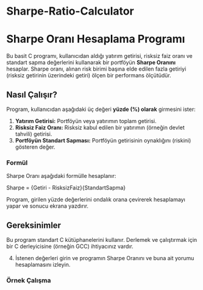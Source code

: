 # Sharpe-Ratio-Calculator
# Sharpe Oranı Hesaplama Programı

Bu basit C programı, kullanıcıdan aldığı yatırım getirisi, risksiz faiz oranı ve standart sapma değerlerini kullanarak bir portföyün **Sharpe Oranını** hesaplar. Sharpe oranı, alınan risk birimi başına elde edilen fazla getiriyi (risksiz getirinin üzerindeki getiri) ölçen bir performans ölçütüdür.

## Nasıl Çalışır?

Program, kullanıcıdan aşağıdaki üç değeri **yüzde (%) olarak** girmesini ister:

1.  **Yatırım Getirisi:** Portföyün veya yatırımın toplam getirisi.
2.  **Risksiz Faiz Oranı:** Risksiz kabul edilen bir yatırımın (örneğin devlet tahvili) getirisi.
3.  **Portföyün Standart Sapması:** Portföyün getirisinin oynaklığını (riskini) gösteren değer.

### Formül

Sharpe Oranı aşağıdaki formülle hesaplanır:

Sharpe = {Getiri - RisksizFaiz}\{StandartSapma}


Program, girilen yüzde değerlerini ondalık orana çevirerek hesaplamayı yapar ve sonucu ekrana yazdırır.

##  Gereksinimler

Bu program standart C kütüphanelerini kullanır. Derlemek ve çalıştırmak için bir C derleyicisine (örneğin GCC) ihtiyacınız vardır.



4.  İstenen değerleri girin ve programın Sharpe Oranını ve buna ait yorumu hesaplamasını izleyin.

### Örnek Çalışma
